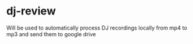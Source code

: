 # dj-review
Will be used to automatically process DJ recordings locally from mp4 to mp3 and send them to google drive
